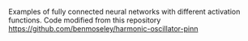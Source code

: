 Examples of fully connected neural networks with different activation functions.
Code modified from this repository https://github.com/benmoseley/harmonic-oscillator-pinn
